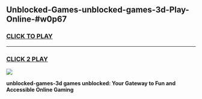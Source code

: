 
## Unblocked-Games-unblocked-games-3d-Play-Online-#w0p67
<h3>
<a href="https://premium.freeplayer.one?title=unblocked-games-3d&ref=27F">CLICK TO PLAY</a></h3>
<hr>

<h3>
<a href="https://premium.freeplayer.one?title=unblocked-games-3d&ref=27F">CLICK 2 PLAY</a>
  
</h3>

<a href="https://premium.freeplayer.one?title=unblocked-games-3d&ref=27F"><img src="https://clearcache.store/games.png"></a>


**unblocked-games-3d games unblocked: Your Gateway to Fun and Accessible Online Gaming**
